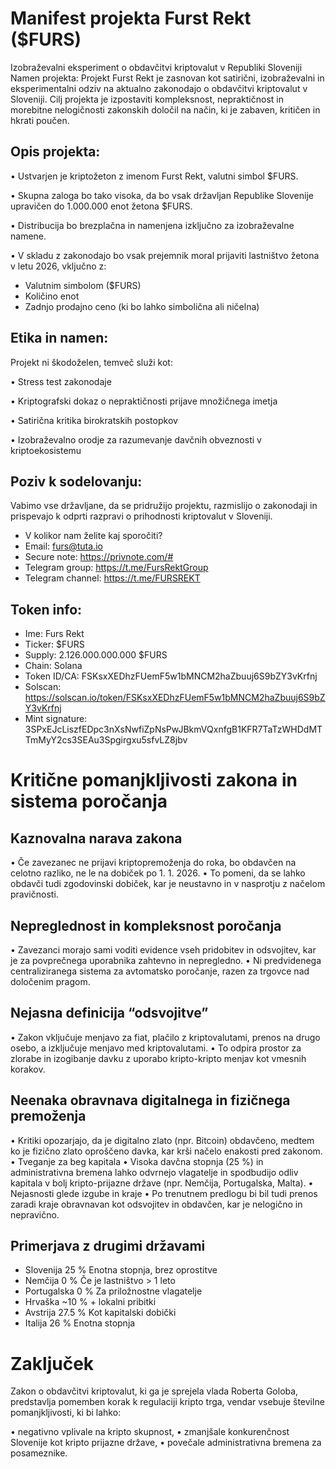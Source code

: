 # Manifest projekta Furst Rekt ($FURS)

Izobraževalni eksperiment o obdavčitvi kriptovalut v Republiki Sloveniji
Namen projekta:
Projekt Furst Rekt je zasnovan kot satirični, izobraževalni in eksperimentalni odziv na aktualno zakonodajo o obdavčitvi kriptovalut v Sloveniji. Cilj projekta je izpostaviti kompleksnost, nepraktičnost in morebitne nelogičnosti zakonskih določil na način, ki je zabaven, kritičen in hkrati poučen.

## Opis projekta:

•	Ustvarjen je kriptožeton z imenom Furst Rekt, valutni simbol $FURS.

•	Skupna zaloga bo tako visoka, da bo vsak državljan Republike Slovenije upravičen do 1.000.000 enot žetona $FURS.

•	Distribucija bo brezplačna in namenjena izključno za izobraževalne namene.

•	V skladu z zakonodajo bo vsak prejemnik moral prijaviti lastništvo žetona v letu 2026, vključno z: 

-	Valutnim simbolom ($FURS)
-	Količino enot
-	Zadnjo prodajno ceno (ki bo lahko simbolična ali ničelna)


## Etika in namen:

Projekt ni škodoželen, temveč služi kot:

•	Stress test zakonodaje

•	Kriptografski dokaz o nepraktičnosti prijave množičnega imetja

•	Satirična kritika birokratskih postopkov

•	Izobraževalno orodje za razumevanje davčnih obveznosti v kriptoekosistemu

## Poziv k sodelovanju:

Vabimo vse državljane, da se pridružijo projektu, razmislijo o zakonodaji in prispevajo k odprti razpravi o prihodnosti kriptovalut v Sloveniji.

- V kolikor nam želite kaj sporočiti?
- Email: furs@tuta.io
- Secure note: https://privnote.com/#
- Telegram group: https://t.me/FursRektGroup
- Telegram channel: https://t.me/FURSREKT

## Token info:

- Ime: Furs Rekt
- Ticker: $FURS
- Supply: 2.126.000.000.000 $FURS
- Chain: Solana
- Token ID/CA: FSKsxXEDhzFUemF5w1bMNCM2haZbuuj6S9bZY3vKrfnj
- Solscan: https://solscan.io/token/FSKsxXEDhzFUemF5w1bMNCM2haZbuuj6S9bZY3vKrfnj
- Mint signature: 3SPxEJcLiszfEDpc3nXsNwfiZpNsPwJBkmVQxnfgB1KFR7TaTzWHDdMTTmMyY2cs3SEAu3Spgirgxu5sfvLZ8jbv


# Kritične pomanjkljivosti zakona in sistema poročanja

## Kaznovalna narava zakona
   
•	Če zavezanec ne prijavi kriptopremoženja do roka, bo obdavčen na celotno razliko, ne le na dobiček po 1. 1. 2026.
•	To pomeni, da se lahko obdavči tudi zgodovinski dobiček, kar je neustavno in v nasprotju z načelom pravičnosti. 

## Nepreglednost in kompleksnost poročanja

•	Zavezanci morajo sami voditi evidence vseh pridobitev in odsvojitev, kar je za povprečnega uporabnika zahtevno in nepregledno.
•	Ni predvidenega centraliziranega sistema za avtomatsko poročanje, razen za trgovce nad določenim pragom. 
## Nejasna definicija “odsvojitve”

•	Zakon vključuje menjavo za fiat, plačilo z kriptovalutami, prenos na drugo osebo, a izključuje menjavo med kriptovalutami.
•	To odpira prostor za zlorabe in izogibanje davku z uporabo kripto-kripto menjav kot vmesnih korakov. 

## Neenaka obravnava digitalnega in fizičnega premoženja

•	Kritiki opozarjajo, da je digitalno zlato (npr. Bitcoin) obdavčeno, medtem ko je fizično zlato oproščeno davka, kar krši načelo enakosti pred zakonom. 
•	Tveganje za beg kapitala
•	Visoka davčna stopnja (25 %) in administrativna bremena lahko odvrnejo vlagatelje in spodbudijo odliv kapitala v bolj kripto-prijazne države (npr. Nemčija, Portugalska, Malta). 
•	Nejasnosti glede izgube in kraje
•	Po trenutnem predlogu bi bil tudi prenos zaradi kraje obravnavan kot odsvojitev in obdavčen, kar je nelogično in nepravično. 


## Primerjava z drugimi državami

- Slovenija	25 %	Enotna stopnja, brez oprostitve
- Nemčija	0 %	Če je lastništvo > 1 leto
- Portugalska	0 %	Za priložnostne vlagatelje
- Hrvaška	~10 %	+ lokalni pribitki
- Avstrija	27.5 %	Kot kapitalski dobički
- Italija	26 %	Enotna stopnja
		

# Zaključek

Zakon o obdavčitvi kriptovalut, ki ga je sprejela vlada Roberta Goloba, predstavlja pomemben korak k regulaciji kripto trga, vendar vsebuje številne pomanjkljivosti, ki bi lahko:

•	negativno vplivale na kripto skupnost,
•	zmanjšale konkurenčnost Slovenije kot kripto prijazne države,
•	povečale administrativna bremena za posameznike.

